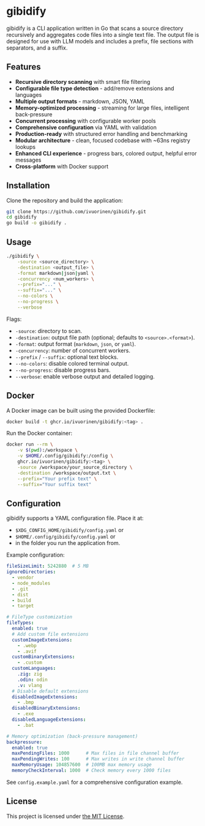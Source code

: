 # gibidify

gibidify is a CLI application written in Go that scans a source directory
recursively and aggregates code files into a single text file. The output
file is designed for use with LLM models and includes a prefix,
file sections with separators, and a suffix.

## Features

- **Recursive directory scanning** with smart file filtering
- **Configurable file type detection** - add/remove extensions and languages
- **Multiple output formats** - markdown, JSON, YAML
- **Memory-optimized processing** - streaming for large files, intelligent back-pressure
- **Concurrent processing** with configurable worker pools
- **Comprehensive configuration** via YAML with validation
- **Production-ready** with structured error handling and benchmarking
- **Modular architecture** - clean, focused codebase with ~63ns registry lookups
- **Enhanced CLI experience** - progress bars, colored output, helpful error messages
- **Cross-platform** with Docker support

## Installation

Clone the repository and build the application:

```bash
git clone https://github.com/ivuorinen/gibidify.git
cd gibidify
go build -o gibidify .
```

## Usage

```bash
./gibidify \
	-source <source_directory> \
	-destination <output_file> \
	-format markdown|json|yaml \
	-concurrency <num_workers> \
	--prefix="..." \
	--suffix="..." \
	--no-colors \
	--no-progress \
	--verbose
```

Flags:

- `-source`: directory to scan.
- `-destination`: output file path (optional; defaults to `<source>.<format>`).
- `-format`: output format (`markdown`, `json`, or `yaml`).
- `-concurrency`: number of concurrent workers.
- `--prefix` / `--suffix`: optional text blocks.
- `--no-colors`: disable colored terminal output.
- `--no-progress`: disable progress bars.
- `--verbose`: enable verbose output and detailed logging.

## Docker

A Docker image can be built using the provided Dockerfile:

```bash
docker build -t ghcr.io/ivuorinen/gibidify:<tag> .
```

Run the Docker container:

```bash
docker run --rm \
	-v $(pwd):/workspace \
	-v $HOME/.config/gibidify:/config \
	ghcr.io/ivuorinen/gibidify:<tag> \
	-source /workspace/your_source_directory \
	-destination /workspace/output.txt \
	--prefix="Your prefix text" \
	--suffix="Your suffix text"
```

## Configuration

gibidify supports a YAML configuration file. Place it at:

- `$XDG_CONFIG_HOME/gibidify/config.yaml` or
- `$HOME/.config/gibidify/config.yaml` or
- in the folder you run the application from.

Example configuration:

```yaml
fileSizeLimit: 5242880  # 5 MB
ignoreDirectories:
  - vendor
  - node_modules
  - .git
  - dist
  - build
  - target

# FileType customization
fileTypes:
  enabled: true
  # Add custom file extensions
  customImageExtensions:
    - .webp
    - .avif
  customBinaryExtensions:
    - .custom
  customLanguages:
    .zig: zig
    .odin: odin
    .v: vlang
  # Disable default extensions
  disabledImageExtensions:
    - .bmp
  disabledBinaryExtensions:
    - .exe
  disabledLanguageExtensions:
    - .bat

# Memory optimization (back-pressure management)
backpressure:
  enabled: true
  maxPendingFiles: 1000      # Max files in file channel buffer
  maxPendingWrites: 100      # Max writes in write channel buffer
  maxMemoryUsage: 104857600  # 100MB max memory usage
  memoryCheckInterval: 1000  # Check memory every 1000 files
```

See `config.example.yaml` for a comprehensive configuration example.

## License

This project is licensed under [the MIT License](LICENSE).
